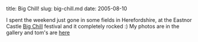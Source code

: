title: Big Chill!
slug: big-chill.md
date: 2005-08-10


I spent the weekend just gone in some fields in Herefordshire, at the Eastnor Castle [Big Chill](http://www.bigchill.net/) festival and it completely rocked :)
My photos are in the gallery and tom's are [here](http://www.flickr.com/photos/tomwaters/sets/727260/)